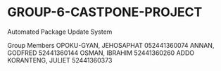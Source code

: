 # GROUP-6-CASTPONE-PROJECT
 Automated Package Update System 

 Group Members
OPOKU-GYAN, JEHOSAPHAT  052441360074
ANNAN, GODFRED 52441360144
OSMAN, IBRAHIM 52441360260
ADDO KORANTENG, JULIET 52441360373
